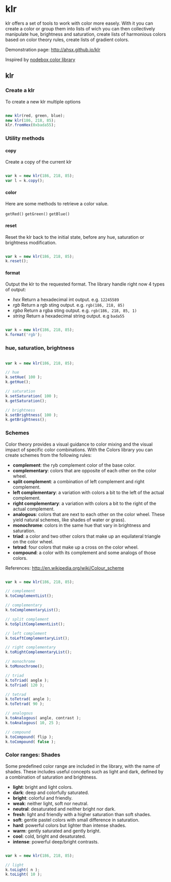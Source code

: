 klr
===

klr offers a set of tools to work with color more easely. With it you can create a color or group them into lists of wich you can then collectively manipulate hue, brightness and saturation, create lists of harmonious colors based on color theory rules, create lists of gradient colors.

Demonstration page: <http://ahsx.github.io/klr>

Inspired by [nodebox color library](http://nodebox.net/code/index.php/Colors)

## klr

### Create a klr

To create a new klr multiple options

```javascript

new klr(red, green, blue);
new klr(186, 218, 85);
klr.fromHex(0xbada55);

```

### Utility methods

#### copy

Create a copy of the current klr

```javascript

var k = new klr(186, 218, 85);
var l = k.copy();

```

#### color

Here are some methods to retrieve a color value.

`getRed()`
`getGreen()`
`getBlue()` 

#### reset

Reset the klr back to the initial state, before any hue, saturation or brightness modification.

```javascript

var k = new klr(186, 218, 85);
k.reset();

```

#### format

Output the klr to the requested format.
The library handle right now 4 types of output:

- *hex* Return a hexadecimal int output. e.g. `12245589`
- *rgb* Return a rgb sting output. e.g. `rgb(186, 218, 85)`
- *rgba* Return a rgba sting output. e.g. `rgb(186, 218, 85, 1)`
- *string* Return a hexadecimal string output. e.g `bada55`

```javascript

var k = new klr(186, 218, 85);
k.format('rgb');

```

### hue, saturation, brightness


```javascript

var k = new klr(186, 218, 85);

// hue
k.setHue( 100 );
k.getHue();

// saturation
k.setSaturation( 100 );
k.getSaturation();

// brightness
k.setBrightness( 100 );
k.getBrightness();

```

### Schemes

Color theory provides a visual guidance to color mixing and the visual impact of specific color combinations. With the Colors library you can create schemes from the following rules:

- **complement**: the ryb complement color of the base color.
- **complementary**: colors that are opposite of each other on the color wheel.
- **split complement**: a combination of left complement and right complement.
- **left complementary**: a variation with colors a bit to the left of the actual complement.
- **right complementary**: a variation with colors a bit to the right of the actual complement.
- **analogous**: colors that are next to each other on the color wheel. These yield natural schemes, like shades of water or grass).
- **monochrome**: colors in the same hue that vary in brightness and saturation.
- **triad**: a color and two other colors that make up an equilateral triangle on the color wheel.
- **tetrad**: four colors that make up a cross on the color wheel.
- **compound**: a color with its complement and some analogs of those colors.

References: <http://en.wikipedia.org/wiki/Colour_scheme>


```javascript

var k = new klr(186, 218, 85);

// complement
k.toComplementList();

// complementary
k.toComplementaryList();

// split complement
k.toSplitComplementList();

// left complement
k.toLeftComplementaryList();

// right complementary
k.toRightComplementaryList();

// monochrome
k.toMonochrome();

// triad
k.toTriad( angle );
k.toTriad( 120 );

// tetrad
k.toTetrad( angle );
k.toTetrad( 90 );

// analogous
k.toAnalogous( angle, contrast );
k.toAnalogous( 10, 25 );

// compound
k.toCompound( flip );
k.toCompound( false );

```

### Color ranges: Shades

Some predefined color range are included in the library, with the name of shades. These includes useful concepts such as light and dark, defined by a combination of saturation and brightness.

- **light**: bright and light colors.
- **dark**: deep and colorfully saturated.
- **bright**: colorful and friendly.
- **weak**: neither light, soft nor neutral.
- **neutral**: desaturated and neither bright nor dark.
- **fresh**: light and friendly with a higher saturation than soft shades.
- **soft**: gentle pastel colors with small difference in saturation.
- **hard**: powerful colors but lighter than intense shades.
- **warm**: gently saturated and gently bright.
- **cool**: cold, bright and desaturated.
- **intense**: powerful deep/bright contrasts.

```javascript

var k = new klr(186, 218, 85);

// light
k.toLight( n );
k.toLight( 10 );

```
